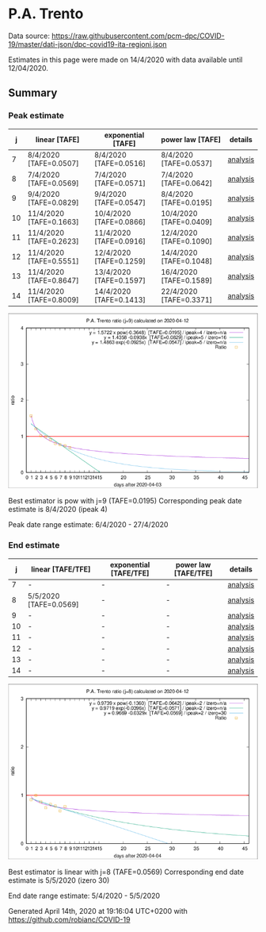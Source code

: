 # P.A. Trento


Data source: https://raw.githubusercontent.com/pcm-dpc/COVID-19/master/dati-json/dpc-covid19-ita-regioni.json

Estimates in this page were made on 14/4/2020 with data available until 12/04/2020.


## Summary 

### Peak estimate 
|j|linear [TAFE]|exponential [TAFE]|power law [TAFE]|details|
|---|----|-----------|---------|-------|
|7|8/4/2020 [TAFE=0.0507]|8/4/2020 [TAFE=0.0516]|8/4/2020 [TAFE=0.0537]|[analysis](COVID-19_p.a._trento_j7_2020-04-12.md)|
|8|7/4/2020 [TAFE=0.0569]|7/4/2020 [TAFE=0.0571]|7/4/2020 [TAFE=0.0642]|[analysis](COVID-19_p.a._trento_j8_2020-04-12.md)|
|9|9/4/2020 [TAFE=0.0829]|9/4/2020 [TAFE=0.0547]|8/4/2020 [TAFE=0.0195]|[analysis](COVID-19_p.a._trento_j9_2020-04-12.md)|
|10|11/4/2020 [TAFE=0.1663]|10/4/2020 [TAFE=0.0866]|10/4/2020 [TAFE=0.0409]|[analysis](COVID-19_p.a._trento_j10_2020-04-12.md)|
|11|11/4/2020 [TAFE=0.2623]|11/4/2020 [TAFE=0.0916]|12/4/2020 [TAFE=0.1090]|[analysis](COVID-19_p.a._trento_j11_2020-04-12.md)|
|12|11/4/2020 [TAFE=0.5551]|12/4/2020 [TAFE=0.1259]|14/4/2020 [TAFE=0.1048]|[analysis](COVID-19_p.a._trento_j12_2020-04-12.md)|
|13|11/4/2020 [TAFE=0.8647]|13/4/2020 [TAFE=0.1597]|16/4/2020 [TAFE=0.1589]|[analysis](COVID-19_p.a._trento_j13_2020-04-12.md)|
|14|11/4/2020 [TAFE=0.8009]|14/4/2020 [TAFE=0.1413]|22/4/2020 [TAFE=0.3371]|[analysis](COVID-19_p.a._trento_j14_2020-04-12.md)|

![best peak estimate](COVID-19_p.a._trento_j9_2020-04-12.png)

Best estimator is pow with j=9 (TAFE=0.0195)
Corresponding peak date estimate is 8/4/2020 (ipeak 4)


Peak date range estimate: 6/4/2020 - 27/4/2020

### End estimate 
|j|linear [TAFE/TFE]|exponential [TAFE/TFE]|power law [TAFE/TFE]|details|
|---|----|-----------|---------|-------|
|7|-|-|-|[analysis](COVID-19_p.a._trento_j7_2020-04-12.md)|
|8|5/5/2020 [TAFE=0.0569]|-|-|[analysis](COVID-19_p.a._trento_j8_2020-04-12.md)|
|9|-|-|-|[analysis](COVID-19_p.a._trento_j9_2020-04-12.md)|
|10|-|-|-|[analysis](COVID-19_p.a._trento_j10_2020-04-12.md)|
|11|-|-|-|[analysis](COVID-19_p.a._trento_j11_2020-04-12.md)|
|12|-|-|-|[analysis](COVID-19_p.a._trento_j12_2020-04-12.md)|
|13|-|-|-|[analysis](COVID-19_p.a._trento_j13_2020-04-12.md)|
|14|-|-|-|[analysis](COVID-19_p.a._trento_j14_2020-04-12.md)|

![best zero estimate](COVID-19_p.a._trento_j8_2020-04-12.png)

Best estimator is linear with j=8 (TAFE=0.0569)
Corresponding end date estimate is 5/5/2020 (izero 30)


End date range estimate: 5/4/2020 - 5/5/2020

Generated April 14th, 2020 at 19:16:04 UTC+0200 with https://github.com/robianc/COVID-19
